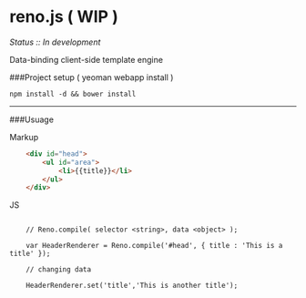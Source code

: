 reno.js ( WIP )
=======

*Status :: In development*

Data-binding client-side template engine


###Project setup ( yeoman webapp install )

	npm install -d && bower install


----

###Usuage

Markup

```HTML
	<div id="head">
		<ul id="area">
	        <li>{{title}}</li>
	    </ul>
    </div>
```
	

JS
```JS

	// Reno.compile( selector <string>, data <object> );

	var HeaderRenderer = Reno.compile('#head', { title : 'This is a title' });

	// changing data

	HeaderRenderer.set('title','This is another title');
```


